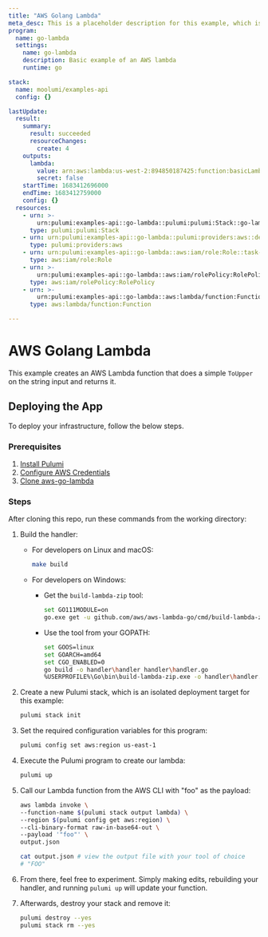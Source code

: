 ```yaml
---
title: "AWS Golang Lambda"
meta_desc: This is a placeholder description for this example, which is an interesting example of how to do something with Pulumi.
program:
  name: go-lambda
  settings:
    name: go-lambda
    description: Basic example of an AWS lambda
    runtime: go

stack:
  name: moolumi/examples-api
  config: {}

lastUpdate:
  result:
    summary:
      result: succeeded
      resourceChanges:
        create: 4
    outputs:
      lambda:
        value: arn:aws:lambda:us-west-2:894850187425:function:basicLambda-fafe99a
        secret: false
    startTime: 1683412696000
    endTime: 1683412759000
    config: {}
  resources:
    - urn: >-
        urn:pulumi:examples-api::go-lambda::pulumi:pulumi:Stack::go-lambda-examples-api
      type: pulumi:pulumi:Stack
    - urn: urn:pulumi:examples-api::go-lambda::pulumi:providers:aws::default
      type: pulumi:providers:aws
    - urn: urn:pulumi:examples-api::go-lambda::aws:iam/role:Role::task-exec-role
      type: aws:iam/role:Role
    - urn: >-
        urn:pulumi:examples-api::go-lambda::aws:iam/rolePolicy:RolePolicy::lambda-log-policy
      type: aws:iam/rolePolicy:RolePolicy
    - urn: >-
        urn:pulumi:examples-api::go-lambda::aws:lambda/function:Function::basicLambda
      type: aws:lambda/function:Function

---
```


# AWS Golang Lambda
This example creates an AWS Lambda function that does a simple `ToUpper` on the string input and returns it.

## Deploying the App

 To deploy your infrastructure, follow the below steps.

### Prerequisites

1. [Install Pulumi](https://www.pulumi.com/docs/get-started/install/)
2. [Configure AWS Credentials](https://www.pulumi.com/docs/intro/cloud-providers/aws/setup/)
3. [Clone aws-go-lambda](https://github.com/aws/aws-lambda-go)

### Steps

After cloning this repo, run these commands from the working directory:

1. Build the handler:

	- For developers on Linux and macOS:

		```bash
		make build
		```
		
	- For developers on Windows:
		
		- Get the `build-lambda-zip` tool:
			
			```bash
			set GO111MODULE=on
			go.exe get -u github.com/aws/aws-lambda-go/cmd/build-lambda-zip
			```
		
		- Use the tool from your GOPATH:
				
			```bash
			set GOOS=linux
			set GOARCH=amd64
			set CGO_ENABLED=0
			go build -o handler\handler handler\handler.go
			%USERPROFILE%\Go\bin\build-lambda-zip.exe -o handler\handler.zip handler\handler
			```
		

2. Create a new Pulumi stack, which is an isolated deployment target for this example:

	```bash
	pulumi stack init
	```

3. Set the required configuration variables for this program:

	```bash
	pulumi config set aws:region us-east-1
	```

4. Execute the Pulumi program to create our lambda:

	```bash
	pulumi up
	```

5. Call our Lambda function from the AWS CLI with "foo" as the payload:

	```bash
	aws lambda invoke \
	--function-name $(pulumi stack output lambda) \
	--region $(pulumi config get aws:region) \
	--cli-binary-format raw-in-base64-out \
	--payload '"foo"' \
	output.json

	cat output.json # view the output file with your tool of choice
	# "FOO"
	```

6. From there, feel free to experiment. Simply making edits, rebuilding your handler, and running `pulumi up` will update your function.

7. Afterwards, destroy your stack and remove it:

	```bash
	pulumi destroy --yes
	pulumi stack rm --yes
	```

